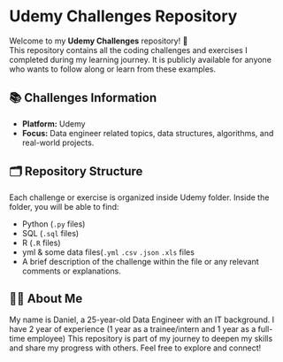 # Udemy Challenges Repository

Welcome to my **Udemy Challenges** repository! 🚀  
This repository contains all the coding challenges and exercises I completed during my learning journey. It is publicly available for anyone who wants to follow along or learn from these examples.

## 📚 Challenges Information
- **Platform:** Udemy
- **Focus:** Data engineer related topics, data structures, algorithms, and real-world projects.

## 🗂 Repository Structure
Each challenge or exercise is organized inside Udemy folder. Inside the folder, you will be able to find:
- Python (`.py` files)
- SQL (`.sql` files)
- R (`.R` files)
- yml & some data files(`.yml` `.csv` `.json` `.xls` files
- A brief description of the challenge within the file or any relevant comments or explanations.

## 👨‍💻 About Me
My name is Daniel, a 25-year-old Data Engineer with an IT background. 
I have 2 year of experience (1 year as a trainee/intern and 1 year as a full-time employee)
This repository is part of my journey to deepen my skills and share my progress with others. Feel free to explore and connect!

